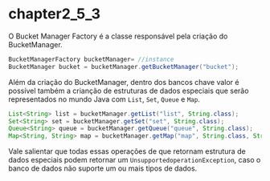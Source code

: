# chapter2\_5\_3

O Bucket Manager Factory é a classe responsável pela criação do BucketManager.

```java
BucketManagerFactory bucketManager= //instance
BucketManager bucket = bucketManager.getBucketManager("bucket");
```

Além da criação do BucketManager, dentro dos bancos chave valor é possível também a crianção de estruturas de dados especiais que serão representados no mundo Java com `List`, `Set`, `Queue` e `Map`.

```java
List<String> list = bucketManager.getList("list", String.class);
Set<String> set = bucketManager.getSet("set", String.class);
Queue<String> queue = bucketManager.getQueue("queue", String.class);
Map<String, String> map = bucketManager.getMap("map", String.class, String.class);
```

Vale salientar que todas essas operações de que retornam estrutura de dados especiais podem retornar um `UnsupportedoperationException`, caso o banco de dados não suporte um ou mais tipos de dados.

